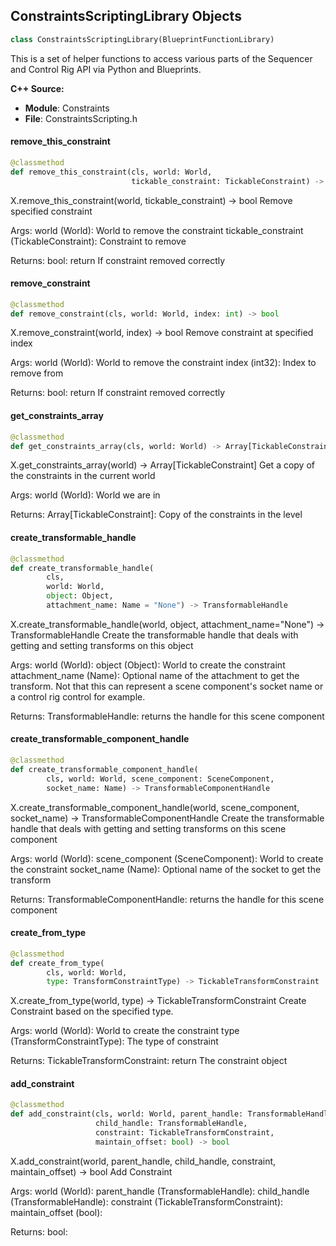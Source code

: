 ## ConstraintsScriptingLibrary Objects

```python
class ConstraintsScriptingLibrary(BlueprintFunctionLibrary)
```

This is a set of helper functions to access various parts of the Sequencer and Control Rig API via Python and Blueprints.

**C++ Source:**

- **Module**: Constraints
- **File**: ConstraintsScripting.h

<a id="unreal.ConstraintsScriptingLibrary.remove_this_constraint"></a>

#### remove_this_constraint

```python
@classmethod
def remove_this_constraint(cls, world: World,
                           tickable_constraint: TickableConstraint) -> bool
```

X.remove_this_constraint(world, tickable_constraint) -> bool
Remove specified constraint

Args:
    world (World): World to remove the constraint
    tickable_constraint (TickableConstraint): Constraint to remove

Returns:
    bool: return If constraint removed correctly

<a id="unreal.ConstraintsScriptingLibrary.remove_constraint"></a>

#### remove_constraint

```python
@classmethod
def remove_constraint(cls, world: World, index: int) -> bool
```

X.remove_constraint(world, index) -> bool
Remove constraint at specified index

Args:
    world (World): World to remove the constraint
    index (int32): Index to remove from

Returns:
    bool: return If constraint removed correctly

<a id="unreal.ConstraintsScriptingLibrary.get_constraints_array"></a>

#### get_constraints_array

```python
@classmethod
def get_constraints_array(cls, world: World) -> Array[TickableConstraint]
```

X.get_constraints_array(world) -> Array[TickableConstraint]
Get a copy of the constraints in the current world

Args:
    world (World): World we are in

Returns:
    Array[TickableConstraint]: Copy of the constraints in the level

<a id="unreal.ConstraintsScriptingLibrary.create_transformable_handle"></a>

#### create_transformable_handle

```python
@classmethod
def create_transformable_handle(
        cls,
        world: World,
        object: Object,
        attachment_name: Name = "None") -> TransformableHandle
```

X.create_transformable_handle(world, object, attachment_name="None") -> TransformableHandle
Create the transformable handle that deals with getting and setting transforms on this object

Args:
    world (World): 
    object (Object): World to create the constraint
    attachment_name (Name): Optional name of the attachment to get the transform. Not that this can represent a scene component's socket name or a control rig control for example.

Returns:
    TransformableHandle: returns the handle for this scene component

<a id="unreal.ConstraintsScriptingLibrary.create_transformable_component_handle"></a>

#### create_transformable_component_handle

```python
@classmethod
def create_transformable_component_handle(
        cls, world: World, scene_component: SceneComponent,
        socket_name: Name) -> TransformableComponentHandle
```

X.create_transformable_component_handle(world, scene_component, socket_name) -> TransformableComponentHandle
Create the transformable handle that deals with getting and setting transforms on this scene component

Args:
    world (World): 
    scene_component (SceneComponent): World to create the constraint
    socket_name (Name): Optional name of the socket to get the transform

Returns:
    TransformableComponentHandle: returns the handle for this scene component

<a id="unreal.ConstraintsScriptingLibrary.create_from_type"></a>

#### create_from_type

```python
@classmethod
def create_from_type(
        cls, world: World,
        type: TransformConstraintType) -> TickableTransformConstraint
```

X.create_from_type(world, type) -> TickableTransformConstraint
Create Constraint based on the specified type.

Args:
    world (World): World to create the constraint
    type (TransformConstraintType): The type of constraint

Returns:
    TickableTransformConstraint: return The constraint object

<a id="unreal.ConstraintsScriptingLibrary.add_constraint"></a>

#### add_constraint

```python
@classmethod
def add_constraint(cls, world: World, parent_handle: TransformableHandle,
                   child_handle: TransformableHandle,
                   constraint: TickableTransformConstraint,
                   maintain_offset: bool) -> bool
```

X.add_constraint(world, parent_handle, child_handle, constraint, maintain_offset) -> bool
Add Constraint

Args:
    world (World): 
    parent_handle (TransformableHandle): 
    child_handle (TransformableHandle): 
    constraint (TickableTransformConstraint): 
    maintain_offset (bool): 

Returns:
    bool:

<a id="unreal.TransformableHandle"></a>